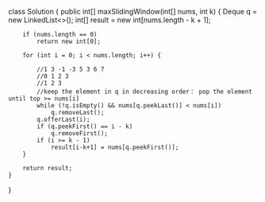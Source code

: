 class Solution {
    public int[] maxSlidingWindow(int[] nums, int k) {
        Deque<Integer> q = new LinkedList<>();
        int[] result = new int[nums.length - k + 1];
        
        if (nums.length == 0)
            return new int[0];
        
        for (int i = 0; i < nums.length; i++) {

            //1 3 -1 -3 5 3 6 7
            //0 1 2 3
            //1 2 3
            //keep the element in q in decreasing order： pop the element until top >= nums[i]
            while (!q.isEmpty() && nums[q.peekLast()] < nums[i])
                q.removeLast();
            q.offerLast(i);
            if (q.peekFirst() == i - k)
                q.removeFirst();
            if (i >= k - 1)
                result[i-k+1] = nums[q.peekFirst()];
        }
        
        return result;
    }
}
